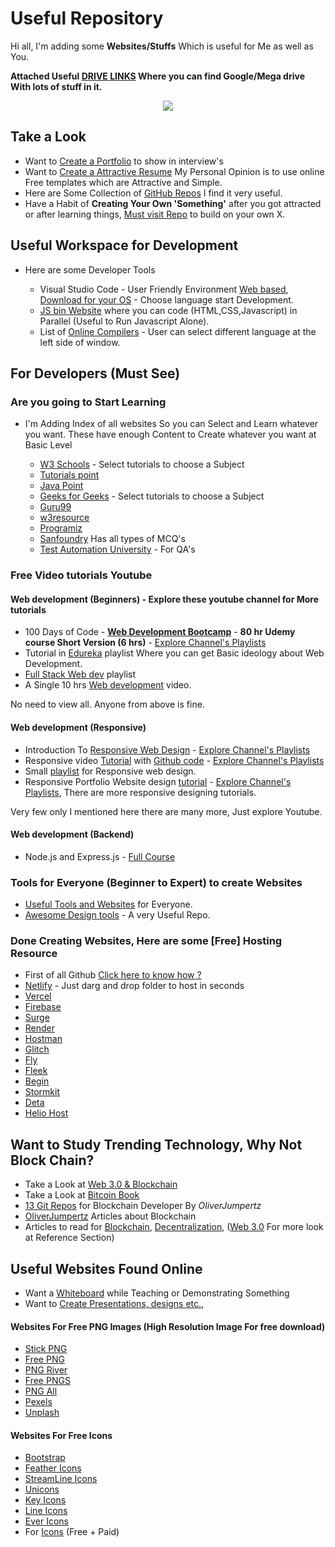 # Useful Repository

Hi all, I'm adding some **Websites/Stuffs** Which is useful for Me as well as You.


**Attached Useful [DRIVE LINKS](https://github.com/seeniforu/Useful_Repository/blob/main/Useful%20Drive%20Links.md) Where you can find Google/Mega drive With lots of stuff in it.**

<p align="center">
  <img src="https://user-images.githubusercontent.com/91478125/154195383-07b0913e-2bf4-4fff-8c61-cbba0f8e501b.png" />
</p>


## Take a Look
* Want to [Create a Portfolio](https://github.com/seeniforu/Useful_Repository/blob/main/Portfolio's.md) to show in interview's
* Want to [Create a Attractive Resume](https://github.com/seeniforu/Useful_Repository/blob/main/Resume%20Templates.md) My Personal Opinion is to use online Free templates which are Attractive and Simple. 
* Here are Some Collection of [GitHub Repos](https://github.com/seeniforu/Useful_Repository/blob/main/Useful%20Githubs.md) I find it very useful.
* Have a Habit of **Creating Your Own 'Something'** after you got attracted or after learning things, [Must visit Repo](https://github.com/danistefanovic/build-your-own-x) to build on your own X.

## Useful Workspace for Development
* Here are some Developer Tools 

  * Visual Studio Code - User Friendly Environment [Web based](https://vscode.dev/), [Download for your OS](https://code.visualstudio.com/Download) - Choose language start Development.
  * [JS bin Website](https://jsbin.com/?html,css,js,console,output) where you can code (HTML,CSS,Javascript) in Parallel (Useful to Run Javascript Alone).
  * List of [Online Compilers](https://www.programiz.com/python-programming/online-compiler/) - User can select different language at the left side of window.  

## For Developers (Must See)
### Are you going to Start Learning
- I'm Adding Index of all websites So you can Select and Learn whatever you want. These have enough Content to Create whatever you want at Basic Level

  - [W3 Schools](https://www.w3schools.com/) - Select tutorials to choose a Subject
  - [Tutorials point](https://www.tutorialspoint.com/tutorialslibrary.htm)
  - [Java Point](https://www.javatpoint.com/)
  - [Geeks for Geeks](https://www.geeksforgeeks.org/) - Select tutorials to choose a Subject
  - [Guru99](https://www.guru99.com/)
  - [w3resource](https://www.w3resource.com/)
  - [Programiz](https://www.programiz.com/)
  - [Sanfoundry](https://www.sanfoundry.com/) Has all types of MCQ's
  - [Test Automation University](https://testautomationu.applitools.com/) - For QA's

### Free Video tutorials Youtube
#### Web development (Beginners) - Explore these youtube channel for More tutorials

- 100 Days of Code - **[Web Development Bootcamp](https://youtu.be/i9uAgkKEuNU)** - **80 hr Udemy course Short Version (6 hrs)** - [Explore Channel's Playlists](https://www.youtube.com/c/Academind/playlists)
- Tutorial in [Edureka](https://youtube.com/playlist?list=PL9ooVrP1hQOEloRCBI97ZXkWUg6MJn0Yf) playlist Where you can get Basic ideology about Web Development.
- [Full Stack Web dev](https://youtube.com/playlist?list=PLwoh6bBAszPrES-EOajos_E9gvRbL27wz) playlist
- A Single 10 hrs [Web development](https://youtu.be/7T3gVzKHOlU) video.

No need to view all. Anyone from above is fine.

#### Web development (Responsive)

- Introduction To [Responsive Web Design](https://youtu.be/srvUrASNj0s) - [Explore Channel's Playlists](https://www.youtube.com/c/Freecodecamp/playlists?view=58)
- Responsive video [Tutorial](https://youtu.be/3-2Pj5hxwrw) with [Github code](https://github.com/briancodex/html-css-js-website-smooth-scroll) - [Explore Channel's Playlists](https://www.youtube.com/channel/UCsKsymTY_4BYR-wytLjex7A/playlists)
- Small [playlist](https://youtube.com/playlist?list=PL4cUxeGkcC9g9Vh9MAA-XKnfJsWZnPZFw) for Responsive web design.
- Responsive Portfolio Website design [tutorial](https://youtu.be/BS6blX035NM) - [Explore Channel's Playlists](https://www.youtube.com/c/Bedimcode/playlists), There are more responsive designing tutorials.

Very few only I mentioned here there are many more, Just explore Youtube.

#### Web development (Backend)

- Node.js and Express.js - [Full Course](https://youtu.be/Oe421EPjeBE)

### Tools for Everyone (Beginner to Expert) to create Websites
* [Useful Tools and Websites](https://github.com/seeniforu/Useful_Repository/blob/main/Web%20Development/Tools%20and%20Websites.md) for Everyone.
* [Awesome Design tools](https://github.com/goabstract/Awesome-Design-Tools) - A very Useful Repo.

### Done Creating Websites, Here are some [Free] Hosting Resource
* First of all Github [Click here to know how ?](https://www.khanacademy.org/computing/computer-programming/html-css/web-development-tools/a/hosting-your-website-on-github)
* [Netlify](https://app.netlify.com/drop) - Just darg and drop folder to host in seconds
* [Vercel](https://vercel.com/#get-started)  
* [Firebase](https://firebase.google.com/products/hosting)
* [Surge](https://surge.sh/)
* [Render](https://render.com/)
* [Hostman](https://hostman.com/)
* [Glitch](https://glitch.com/)
* [Fly](https://fly.io/)
* [Fleek](https://fleek.co/)
* [Begin](https://begin.com/)
* [Stormkit](https://www.stormkit.io/)
* [Deta](https://www.deta.sh/)
* [Helio Host](https://www.heliohost.org/)


## Want to Study Trending Technology, Why Not Block Chain?
* Take a Look at [Web 3.0 & Blockchain](https://github.com/seeniforu/Useful_Repository/blob/main/Blockchain/Blockchain.md)
* Take a Look at [Bitcoin Book](https://github.com/bitcoinbook/bitcoinbook)
* [13 Git Repos](https://blog.oliverjumpertz.dev/thirteen-incredible-github-repositories-to-leverage-your-blockchain-learning#heading-12-build-your-own-x) for Blockchain Developer By *OliverJumpertz*
* [OliverJumpertz](https://hashnode.com/@OliverJumpertz) Articles about Blockchain
*  Articles to read for [Blockchain](https://hackernoon.com/tagged/blockchain), [Decentralization](https://hackernoon.com/tagged/Decentralization), ([Web 3.0](https://hackernoon.com/web-30---our-future-or-just-another-buzzword) For more look at Reference Section)

## Useful Websites Found Online

* Want a [Whiteboard](https://witeboard.com/1d5a88c0-8f9e-11ec-a41f-f3914ecd2b2d) while Teaching or Demonstrating Something
* Want to [Create Presentations, designs etc.,](https://www.canva.com/) 

#### Websites For Free PNG Images (High Resolution Image For free download)
* [Stick PNG](https://www.stickpng.com/)
* [Free PNG](https://freepngimg.com/)
* [PNG River](https://pngriver.com/)
* [Free PNGS](https://www.freepngs.com/)
* [PNG All](https://www.pngall.com/)
* [Pexels](https://www.pexels.com/)
* [Unplash](https://unsplash.com/)

#### Websites For Free Icons 
* [Bootstrap](https://icons.getbootstrap.com/)
* [Feather Icons](https://feathericons.com/)
* [StreamLine Icons](https://app.streamlinehq.com/icons)
* [Unicons](https://iconscout.com/unicons/explore/line)
* [Key Icons](https://keyicons.com/)
* [Line Icons](https://lineicons.com/icons/)
* [Ever Icons](http://www.evericons.com/)
* For [Icons](https://www.iconfinder.com/) (Free + Paid)
